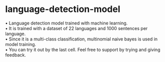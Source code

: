# language-detection-model

• Language detection model trained with machine learning.  
• It is trained with a dataset of 22 languages and 1000 sentences per language.  
• Since it is a multi-class classification, multinomial naive bayes is used in model training.  
• You can try it out by the last cell. Feel free to support by trying and giving feedback.  
